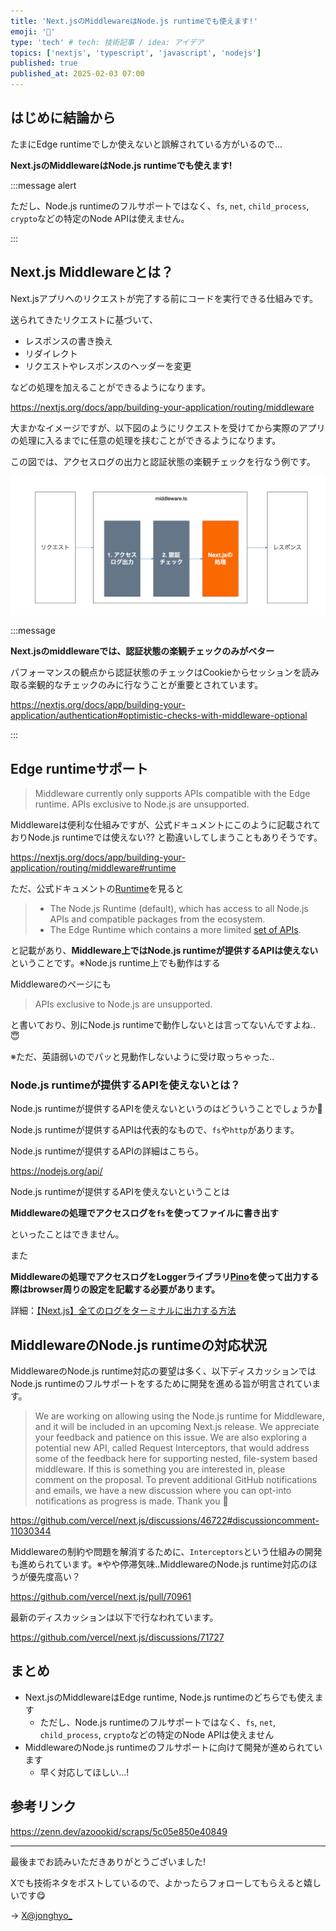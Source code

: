 ```yaml
---
title: 'Next.jsのMiddlewareはNode.js runtimeでも使えます!'
emoji: '🙆'
type: 'tech' # tech: 技術記事 / idea: アイデア
topics: ['nextjs', 'typescript', 'javascript', 'nodejs']
published: true
published_at: 2025-02-03 07:00
---
```


## はじめに結論から

たまにEdge runtimeでしか使えないと誤解されている方がいるので...

**Next.jsのMiddlewareはNode.js runtimeでも使えます!**

:::message alert

ただし、Node.js runtimeのフルサポートではなく、`fs`, `net`, `child_process`, `crypto`などの特定のNode APIは使えません。

:::

## Next.js Middlewareとは？

Next.jsアプリへのリクエストが完了する前にコードを実行できる仕組みです。

送られてきたリクエストに基づいて、

- レスポンスの書き換え
- リダイレクト
- リクエストやレスポンスのヘッダーを変更

などの処理を加えることができるようになります。

https://nextjs.org/docs/app/building-your-application/routing/middleware

大まかなイメージですが、以下図のようにリクエストを受けてから実際のアプリの処理に入るまでに任意の処理を挟むことができるようになります。

この図では、アクセスログの出力と認証状態の楽観チェックを行なう例です。

![Middleware overview](/images/nextjs-middleware/middleware-overview.png)

:::message

**Next.jsのmiddlewareでは、認証状態の楽観チェックのみがベター**

パフォーマンスの観点から認証状態のチェックはCookieからセッションを読み取る楽観的なチェックのみに行なうことが重要とされています。

https://nextjs.org/docs/app/building-your-application/authentication#optimistic-checks-with-middleware-optional

:::

## Edge runtimeサポート

> Middleware currently only supports APIs compatible with the Edge runtime. APIs exclusive to Node.js are unsupported.

Middlewareは便利な仕組みですが、公式ドキュメントにこのように記載されておりNode.js runtimeでは使えない?? と勘違いしてしまうこともありそうです。

https://nextjs.org/docs/app/building-your-application/routing/middleware#runtime

ただ、公式ドキュメントの[Runtime](https://nextjs.org/docs/app/building-your-application/rendering/edge-and-nodejs-runtimes)を見ると

> - The Node.js Runtime (default), which has access to all Node.js APIs and compatible packages from the ecosystem.
> - The Edge Runtime which contains a more limited [set of APIs](https://nextjs.org/docs/app/api-reference/edge).

と記載があり、**Middleware上ではNode.js runtimeが提供するAPIは使えない**ということです。※Node.js runtime上でも動作はする

Middlewareのページにも

> APIs exclusive to Node.js are unsupported.

と書いており、別にNode.js runtimeで動作しないとは言ってないんですよね.. 😇

※ただ、英語弱いのでパッと見動作しないように受け取っちゃった..

### Node.js runtimeが提供するAPIを使えないとは？

Node.js runtimeが提供するAPIを使えないというのはどういうことでしょうか🤔

Node.js runtimeが提供するAPIは代表的なもので、`fs`や`http`があります。

Node.js runtimeが提供するAPIの詳細はこちら。

https://nodejs.org/api/

Node.js runtimeが提供するAPIを使えないということは

**Middlewareの処理でアクセスログを`fs`を使ってファイルに書き出す**

といったことはできません。

また

**Middlewareの処理でアクセスログをLoggerライブラリ[Pino](https://github.com/pinojs/pino)を使って出力する際はbrowser周りの設定を記載する必要があります。**

詳細：[【Next.js】全てのログをターミナルに出力する方法](https://qiita.com/P-man_Brown/items/0f0e0613fd9bb3e8c99c)

## MiddlewareのNode.js runtimeの対応状況

MiddlewareのNode.js runtime対応の要望は多く、以下ディスカッションではNode.js runtimeのフルサポートをするために開発を進める旨が明言されています。

> We are working on allowing using the Node.js runtime for Middleware, and it will be included in an upcoming Next.js release. We appreciate your feedback and patience on this issue. We are also exploring a potential new API, called Request Interceptors, that would address some of the feedback here for supporting nested, file-system based middleware. If this is something you are interested in, please comment on the proposal. To prevent additional GitHub notifications and emails, we have a new discussion where you can opt-into notifications as progress is made. Thank you 🙏

https://github.com/vercel/next.js/discussions/46722#discussioncomment-11030344

Middlewareの制約や問題を解消するために、`Interceptors`という仕組みの開発も進められています。※やや停滞気味..MiddlewareのNode.js runtime対応のほうが優先度高い？

https://github.com/vercel/next.js/pull/70961

最新のディスカッションは以下で行なわれています。

https://github.com/vercel/next.js/discussions/71727

## まとめ

- Next.jsのMiddlewareはEdge runtime, Node.js runtimeのどちらでも使えます
  - ただし、Node.js runtimeのフルサポートではなく、`fs`, `net`, `child_process`, `crypto`などの特定のNode APIは使えません
- MiddlewareのNode.js runtimeのフルサポートに向けて開発が進められています
  - 早く対応してほしい...!

## 参考リンク

https://zenn.dev/azoookid/scraps/5c05e850e40849

---

最後までお読みいただきありがとうございました!

Xでも技術ネタをポストしているので、よかったらフォローしてもらえると嬉しいです😋

→ [X@jonghyo\_](https://x.com/jonghyo_)
